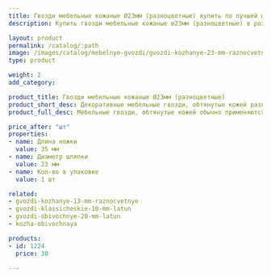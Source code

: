 ```yaml
---
title: Гвозди мебельные кожаные Ø23мм (разноцветные) купить по лучшей цене с доставкой - Поролоныч
description: Купить гвозди мебельные кожаные ø23мм (разноцветные) в розницу с доставкой по Москве в интернет-магазине Поролоныча.

layout: product
permalink: /catalog/:path
image: /images/catalog/mebelnye-gvozdi/gvozdi-kozhanye-23-mm-raznocvetnye-01_1600w.jpg
type: product

weight: 2
add_category: 

product_title: Гвозди мебельные кожаные Ø23мм (разноцветные)
product_short_desc: Декоративные мебельные гвозди, обтянутые кожей различных цветов и фактур.
product_full_desc: Мебельные гвозди, обтянутые кожей обычно применяются при перетяжке кожаной мебели и дверей. Цвет шляпки, как правило, подбирается под основной цвет материала.

price_after: "шт"
properties:
- name: Длина ножки
  value: 35 мм
- name: Диаметр шляпки
  value: 23 мм
- name: Кол-во в упаковке
  value: 1 шт

related:
- gvozdi-kozhanye-13-mm-raznocvetnye
- gvozdi-klassicheskie-10-mm-latun
- gvozdi-obivochnye-20-mm-latun
- kozha-obivochnaya

products:
- id: 1224
  price: 30

---
```

